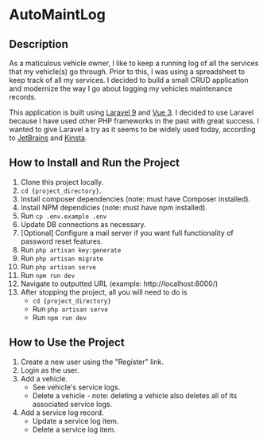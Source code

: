 # AutoMaintLog

## Description

As a maticulous vehicle owner, I like to keep a running log of all the services that my vehicle(s) go through.  Prior to this, I was using a spreadsheet to keep track of all my services. I decided to build a small CRUD application and modernize the way I go about logging my vehicles maintenance records. 

This application is built using [Laravel 9](https://laravel.com/) and [Vue 3](https://vuejs.org/). I decided to use Laravel because I have used other PHP frameworks in the past with great success. I wanted to give Laravel a try as it seems to be widely used today, according to [JetBrains](https://www.jetbrains.com/lp/devecosystem-2021/php/) and [Kinsta](https://kinsta.com/blog/php-frameworks/).

## How to Install and Run the Project
1. Clone this project locally.
2. ```cd {project_directory}```.
3. Install composer dependencies (note: must have Composer installed).
4. Install NPM dependicies (note: must have npm installed).
5. Run ```cp .env.example .env```
6. Update DB connections as necessary.
7. [Optional] Configure a mail server if you want full functionality of password reset features.
8. Run ```php artisan key:generate```
9. Run ```php artisan migrate```
10. Run ```php artisan serve```
11. Run ```npm run dev```
11. Navigate to outputted URL (example: http://localhost:8000/)
12. After stopping the project, all you will need to do is
    * ```cd {project_directory}```
    * Run ```php artisan serve```
    * Run ```npm run dev```


## How to Use the Project

1. Create a new user using the "Register" link.
2. Login as the user.
3. Add a vehicle.
    * See vehicle's service logs. 
    * Delete a vehicle - note: deleting a vehicle also deletes all of its associated service logs.
4. Add a service log record.
    * Update a service log item.
    * Delete a service log item.